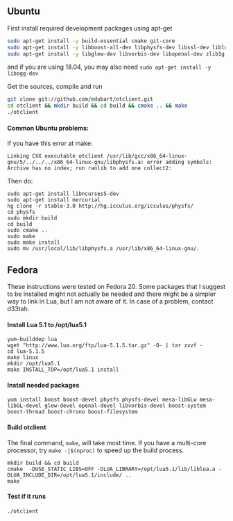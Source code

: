 ## Ubuntu

First install required development packages using apt-get

```sh
sudo apt-get install -y build-essential cmake git-core
sudo apt-get install -y libboost-all-dev libphysfs-dev libssl-dev liblua5.1-0-dev
sudo apt-get install -y libglew-dev libvorbis-dev libopenal-dev zlib1g-dev
```

and if you are using 18.04, you may also need `sudo apt-get install -y libogg-dev`

Get the sources, compile and run

```sh
git clone git://github.com/edubart/otclient.git
cd otclient && mkdir build && cd build && cmake .. && make
./otclient
```

#### Common Ubuntu problems:

If you have this error at make:
```
Linking CXX executable otclient /usr/lib/gcc/x86_64-linux-gnu/5/../../../x86_64-linux-gnu/libphysfs.a: error adding symbols: Archive has no index; run ranlib to add one collect2: 
```

Then do:
```
sudo apt-get install libncurses5-dev
sudo apt-get install mercurial
hg clone -r stable-3.0 http://hg.icculus.org/icculus/physfs/
cd physfs
sudo mkdir build
cd build
sudo cmake ..
sudo make
sudo make install
sudo mv /usr/local/lib/libphysfs.a /usr/lib/x86_64-linux-gnu/.
```


## Fedora

These instructions were tested on Fedora 20. Some packages that I suggest to be installed might not actually be needed and there might be a simpler way to link in Lua, but I am not aware of it. In case of a problem, contact d33tah.

#### Install Lua 5.1 to /opt/lua5.1

```
yum-builddep lua
wget "http://www.lua.org/ftp/lua-5.1.5.tar.gz" -O- | tar zxvf -
cd lua-5.1.5
make linux
mkdir /opt/lua5.1
make INSTALL_TOP=/opt/lua5.1 install
```

#### Install needed packages

```
yum install boost boost-devel physfs physfs-devel mesa-libGLw mesa-libGL-devel glew-devel openal-devel libvorbis-devel boost-system boost-thread boost-chrono boost-filesystem
```

#### Build otclient

The final command, `make`, will take most time. If you have a multi-core processor, try `make -j$(nproc)` to speed up the build process.

```
mkdir build && cd build
cmake  -DUSE_STATIC_LIBS=OFF -DLUA_LIBRARY=/opt/lua5.1/lib/liblua.a -DLUA_INCLUDE_DIR=/opt/lua5.1/include/ ..
make
```

#### Test if it runs

```
./otclient
```